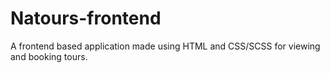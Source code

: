 # Natours-frontend
A frontend based application made using HTML and CSS/SCSS for viewing and booking tours.
